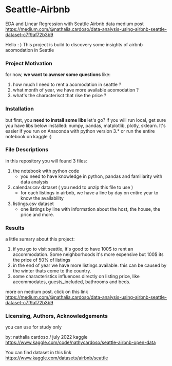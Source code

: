 # Seattle-Airbnb
EDA and Linear Regression with Seattle Airbnb data
medium post https://medium.com/@nathalia.cardoso/data-analysis-using-airbnb-seattle-dataset-c7f9af72b3b9


Hello : )
This project is build to discovery some insights of airbnb acomodation in Seattle

### Project Motivation
for now, <b>we want to awnser some questions</b> like:

1) how much I need to rent a acomodation in seattle ?
2) what month of year, we have more available acomodation ?
3) what's the characterisct that rise the price ?

### Installation

but first, you <b>need to install some libs</b> let's go?
if you will run local, get sure you have libs below installed: numpy, pandas, matplotlib, plotly, sklearn. It's easier if you run on Anaconda with python version 3.*
or run the entire notebook on kaggle :) 

### File Descriptions
in this repository you will found 3 files:
1) the notebook with python code 
    - you need to have knowledge in python, pandas and familiarity with data analysis
2) calendar.csv dataset ( you nedd to unzip this file to use )
    - for each listings in airbnb, we have a line by day on entire year to know the availability 
3) listings.csv dataset
    - one listings by line with information about the host, the house, the price and more.

### Results

a little sumary about this project:
        
1) if you go to visit seattle, it's good to have 100$ to rent an accommodation. Some neighborhoods it's more expensive but 100$ its the price of 50% of listings
2) in the end of year we have more listings available. this can be caused by the winter thats come to the country.
3) some characteristics influences directly on listing price, like accommodates, guests_included, bathrooms and beds.

more on medium post. click on this link https://medium.com/@nathalia.cardoso/data-analysis-using-airbnb-seattle-dataset-c7f9af72b3b9

### Licensing, Authors, Acknowledgements
you can use for study only


by: nathalia cardoso / july 2022 kaggle https://www.kaggle.com/code/nathycardoso/seattle-airbnb-open-data

You can find dataset in this link
https://www.kaggle.com/datasets/airbnb/seattle




